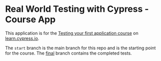# Real World Testing with Cypress - Course App

This application is for the [Testing your first application course](https://learn.cypress.io/testing-your-first-application) on [learn.cypress.io](https://learn.cypress.io/).

The `start` branch is the main branch for this repo and is the starting point for the course. The [final](https://github.com/cypress-io/cypress-realworld-testing-course-app/tree/final) branch contains the completed tests.
